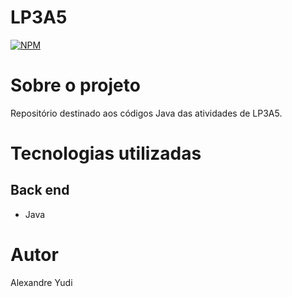 # LP3A5
[![NPM](https://img.shields.io/npm/l/react)](https://github.com/AlexYud/LP3A5/blob/master/LICENSE) 

# Sobre o projeto

Repositório destinado aos códigos Java das atividades de LP3A5.

# Tecnologias utilizadas
## Back end
- Java

# Autor

Alexandre Yudi
